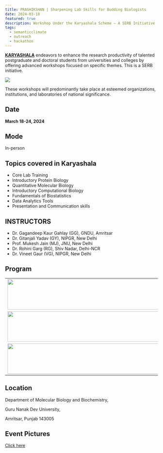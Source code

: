 ```yaml
---
title: PRASHIKSHAN | Sharpening Lab Skills for Budding Biologists  
date: 2024-03-18
featured: true
description: Workshop Under the Karyashala Scheme – A SERB Initiative
tags:
  - semanticclimate
  - outreach
  - hackathon
---
```


[**KARYASHALA**](https://acceleratevigyan.gov.in/programs/abhyas/karyashala) endeavors to enhance the research productivity of talented postgraduate and doctoral students from universities and colleges by offering advanced workshops focused on specific themes. This is a SERB initiative. 

<img src='{{ "/static/img/GNDU_flyer.jpg" | url }}'>

These workshops will predominantly take place at esteemed organizations, institutions, and laboratories of national significance.

## Date

**March 18-24, 2024**

## Mode

In-person

## Topics covered in Karyashala

- Core Lab Training
- Introductory Protein Biology
- Quantitative Molecular Biology
- Introductory Computational Biology
- Fundamentals of Biostatistics
- Data Analytics Tools
- Presentation and Communication skills

## INSTRUCTORS
- Dr. Gagandeep Kaur Gahlay (GG), GNDU, Amritsar
- Dr. Gitanjali Yadav (GY), NIPGR, New Delhi
- Prof. Mukesh Jain (MJ), JNU, New Delhi
- Dr. Rohini Garg (RG), Shiv Nadar, Delhi-NCR
- Dr. Vineet Gaur (VG), NIPGR, New Delhi

## Program 
 
<table>
  <tr>
    <td>
      <img src='{{ "/static/img/GNDU_schedule1.jpg" | url }}' width="500" height="100">
    </td>
  </tr>
  <tr>
    <td>
      <img src='{{ "/static/img/GNDU_schedule2.jpg" | url }}' width="500" height="100">
    </td>
  </tr>
  <tr>
    <td>
      <img src='{{ "/static/img/GNDU_schedule3.jpg" | url }}' width="500" height="100">
    </td>
  </tr>
</table>


## Location

Department of Molecular Biology and Biochemistry, 

Guru Nanak Dev University, 

Amritsar, Punjab 143005

## Event Pictures
[Click here](../../posts/karyashala_Pictures/)









